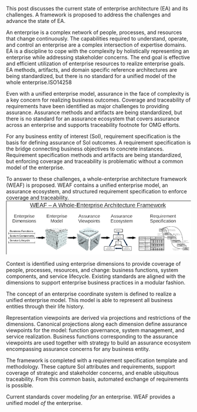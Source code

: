 This post discusses the current state of enterprise architecture (EA) and its challenges.  A framework is proposed to address the challenges and advance the state of EA.

An enterprise is a complex network of people, processes, and resources that change continuously.  The capabilities required to understand, operate, and control an enterprise are a complex intersection of expertise domains.  EA is a discipline to cope with the complexity by holistically representing an enterprise while addressing stakeholder concerns.  The end goal is effective and efficient utilization of enterprise resources to realize enterprise goals.  EA methods, artifacts, and domain specific reference architectures are being standardized, but there is no standard for a unified model of the whole enterprise.ISO14258

Even with a unified enterprise model, assurance in the face of complexity is a key concern for realizing business outcomes.  Coverage and traceability of requirements have been identified as major challenges to providing assurance.  Assurance methods and artifacts are being standardized, but there is no standard for an assurance ecosystem that covers assurance across an enterprise and supports traceability footnote for OMG efforts.

For any business entity of interest (SoI), requirement specification is the basis for defining assurance of SoI outcomes.  A requirement specification is the bridge connecting business objectives to concrete instances.  Requirement specification methods and artifacts are being standardized, but enforcing coverage and traceability is problematic without a common model of the enterprise.

To answer to these challenges, a whole-enterprise architecture framework (WEAF) is proposed.  WEAF contains a unified enterprise model, an assurance ecosystem, and structured requirement specification to enforce coverage and traceability.
![](diagrams/weaf-in-one-pic.png)

Context is identified using enterprise dimensions to provide coverage of people, processes, resources, and change: business functions, system components, and service lifecycle. Existing standards are aligned with the dimensions to support enterprise business practices in a modular fashion.  

The concept of an enterprise coordinate system is defined to realize a unified enterprise model.   This model is able to represent all business entities through their life history.
 
Representation viewpoints are derived via projections and restrictions of the dimensions.  Canonical projections along each dimension define assurance viewpoints for the model: function governance, system management, and service realization.  Business functions corresponding to the assurance viewpoints are used together with strategy to build an assurance ecosystem encompassing assurance concerns for any business entity.
   
The framework is completed with a requirement specification template and methodology.  These capture SoI attributes and requirements, support coverage of strategic and stakeholder concerns, and enable ubiquitous traceability.  From this common basis, automated exchange of requirements is possible.
   
Current standards cover modeling *for* an enterprise.  WEAF provides a unified model *of* the enterprise.
